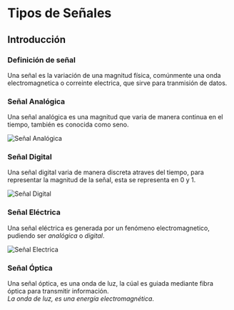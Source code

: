 # Tipos de Señales

## Introducción

### Definición de señal

Una señal es la variación de una magnitud física, comúnmente una onda electromagnetica o correinte electrica, que sirve para tranmisión de datos.

### Señal Analógica
Una señal analógica es una magnitud que varia de manera continua en el tiempo, también es conocida como seno.

<image src="img/senal_analogica.png" alt="Señal Analógica">

### Señal Digital
Una señal digital varia de manera discreta atraves del tiempo, para representar la magnitud de la señal, esta se representa en 0 y 1.

<image src="img/senal_digital.png" alt="Señal Digital">

### Señal Eléctrica
Una señal eléctrica es generada por un fenómeno electromagnetico, pudiendo ser _analógica_ o _digital_.

<image src="img/senal_electrica.png" alt="Señal Electrica">

### Señal Óptica
Una señal óptica, es una onda de luz, la cúal es guiada mediante fibra óptica para transmitir información.  
_La onda de luz, es una energía electromagnética_.
